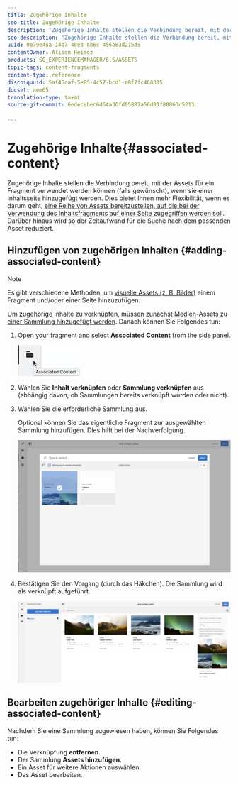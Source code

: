 ```yaml
---
title: Zugehörige Inhalte
seo-title: Zugehörige Inhalte
description: 'Zugehörige Inhalte stellen die Verbindung bereit, mit der Assets für ein Fragment verwendet werden können (falls gewünscht), wenn sie einer Inhaltsseite hinzugefügt werden. '
seo-description: 'Zugehörige Inhalte stellen die Verbindung bereit, mit der Assets für ein Fragment verwendet werden können (falls gewünscht), wenn sie einer Inhaltsseite hinzugefügt werden. '
uuid: 0b79e45a-14b7-40e3-8b6c-456a83d215d5
contentOwner: Alison Heimoz
products: SG_EXPERIENCEMANAGER/6.5/ASSETS
topic-tags: content-fragments
content-type: reference
discoiquuid: 5af45caf-5e85-4c57-bcd1-e8f7fc460315
docset: aem65
translation-type: tm+mt
source-git-commit: 6edecebec6d64a30fd05887a56d81f80863c5213

---
```



# Zugehörige Inhalte{#associated-content}

Zugehörige Inhalte stellen die Verbindung bereit, mit der Assets für ein Fragment verwendet werden können (falls gewünscht), wenn sie einer Inhaltsseite hinzugefügt werden.  Dies bietet Ihnen mehr Flexibilität, wenn es darum geht, [eine Reihe von Assets bereitzustellen, auf die bei der Verwendung des Inhaltsfragments auf einer Seite zugegriffen werden soll](/help/sites-authoring/content-fragments.md#using-associated-content). Darüber hinaus wird so der Zeitaufwand für die Suche nach dem passenden Asset reduziert. 

## Hinzufügen von zugehörigen Inhalten {#adding-associated-content}

>[!NOTE]
>
>Es gibt verschiedene Methoden, um [visuelle Assets (z. B. Bilder)](/help/assets/content-fragments.md#fragments-with-visual-assets) einem Fragment und/oder einer Seite hinzuzufügen. 

Um zugehörige Inhalte zu verknüpfen, müssen zunächst [Medien-Assets zu einer Sammlung hinzugefügt werden](/help/assets/managing-collections-touch-ui.md#adding-assets-to-a-collection). Danach können Sie Folgendes tun:

1. Open your fragment and select **Associated Content** from the side panel.

   ![chlimage_1-207](assets/chlimage_1-207.png)

1. Wählen Sie **Inhalt verknüpfen** oder **Sammlung verknüpfen** aus (abhängig davon, ob Sammlungen bereits verknüpft wurden oder nicht).
1. Wählen Sie die erforderliche Sammlung aus.

   Optional können Sie das eigentliche Fragment zur ausgewählten Sammlung hinzufügen. Dies hilft bei der Nachverfolgung.

   ![cfm-6420-04](assets/cfm-6420-04.png)

1. Bestätigen Sie den Vorgang (durch das Häkchen). Die Sammlung wird als verknüpft aufgeführt.

   ![cfm-6420-05](assets/cfm-6420-05.png)

## Bearbeiten zugehöriger Inhalte {#editing-associated-content}

Nachdem Sie eine Sammlung zugewiesen haben, können Sie Folgendes tun: 

* Die Verknüpfung **entfernen**.
* Der Sammlung **Assets hinzufügen**.
* Ein Asset für weitere Aktionen auswählen.
* Das Asset bearbeiten.

